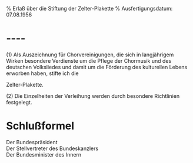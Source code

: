 % Erlaß über die Stiftung der Zelter-Plakette
% Ausfertigungsdatum: 07.08.1956
 
# ----

(1) Als Auszeichnung für Chorvereinigungen, die sich in langjährigem Wirken besondere Verdienste um die Pflege der Chormusik und des deutschen Volksliedes und damit um die Förderung des kulturellen Lebens erworben haben, stifte ich die

  
Zelter-Plakette.

(2) Die Einzelheiten der Verleihung werden durch besondere Richtlinien festgelegt.

# Schlußformel

Der Bundespräsident  
Der Stellvertreter des Bundeskanzlers  
Der Bundesminister des Innern
